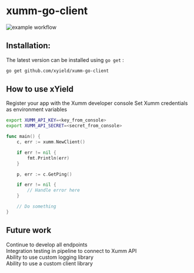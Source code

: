 # xumm-go-client

![example workflow](https://github.com/xyield/xumm-go-client/actions/workflows/main.yml/badge.svg)

## Installation:
The latest version can be installed using `go get` :

```bash
go get github.com/xyield/xumm-go-client
```


## How to use xYield

Register your app with the Xumm developer console
Set Xumm credentials as environment variables

```bash
export XUMM_API_KEY=<key_from_console>
export XUMM_API_SECRET=<secret_from_console>
```

```go
func main() {
    c, err := xumm.NewClient()

    if err != nil {
        fmt.Println(err)
    }

    p, err := c.GetPing()

    if err != nil {
        // Handle error here
    }

    // Do something
}
```


## Future work
Continue to develop all endpoints
</br>
Integration testing in pipeline to connect to Xumm API
</br>
Ability to use custom logging library
</br>
Ability to use a custom client library
</br>
